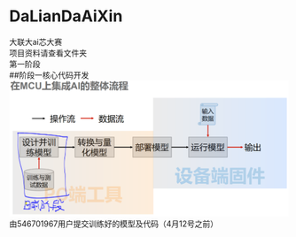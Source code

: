 # DaLianDaAiXin
大联大ai芯大赛  
项目资料请查看文件夹  
第一阶段  
##阶段一核心代码开发
![image](https://github.com/764codeteam/DaLianDaAiXin/blob/master/%E5%85%AC%E5%91%8A%E6%9D%BF%E5%9B%BE%E7%89%87/image1.PNG)
由546701967用户提交训练好的模型及代码（4月12号之前）  
